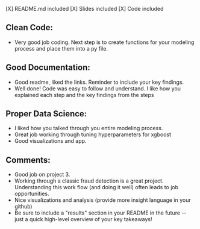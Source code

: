 [X] README.md included
[X] Slides included
[X] Code included

## Clean Code:

- Very good job coding. Next step is to create functions for your modeling process and place them into a py file. 

## Good Documentation:

- Good readme, liked the links. Reminder to include your key findings.
- Well done! Code was easy to follow and understand. I like how you explained each step and the key findings from the steps

## Proper Data Science:

- I liked how you talked through you entire modeling process.
- Great job working through tuning hyperparameters for xgboost
- Good visualizations and app. 

## Comments:

- Good job on project 3. 
- Working through a classic fraud detection is a great project. Understanding this work flow (and doing it well) often leads to job opportunities.
- Nice visualizations and analysis (provide more insight language in your github)
- Be sure to include a "results" section in your README in the future -- just a quick high-level overview of your key takeaways!
